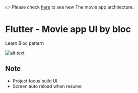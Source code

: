 

👉 Please check [here](https://github.com/kzjn10/Flutter_Bloc_Movie_2) to see new The movie app architecture.

# Flutter - Movie app UI by bloc

Learn Bloc pattern

![alt text](https://cdn.dribbble.com/users/1567880/screenshots/5026483/dribbble.png "Resoure")




## Note

- Project focus build UI
- Screen auto reload when resume



